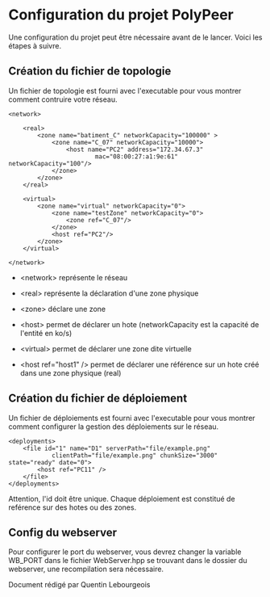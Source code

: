 Configuration du projet PolyPeer
===============================

Une configuration du projet peut être nécessaire avant de le lancer. Voici les étapes à suivre.

Création du fichier de topologie
-----------------------------------

Un fichier de topologie est fourni avec l'executable pour vous montrer comment contruire votre réseau.

    <network>

	    <real>
		    <zone name="batiment_C" networkCapacity="100000" >
			    <zone name="C_07" networkCapacity="10000">
				    <host name="PC2" address="172.34.67.3" 
				            mac="08:00:27:a1:9e:61" networkCapacity="100"/>
			    </zone>	
		    </zone>
	    </real>
	
	    <virtual>
		    <zone name="virtual" networkCapacity="0">
			    <zone name="testZone" networkCapacity="0">
				    <zone ref="C_07"/>
			    </zone>
			    <host ref="PC2"/>
		    </zone>
	    </virtual>

    </network>

* &lt;network&gt; représente le réseau
* &lt;real&gt; représente la déclaration d'une zone physique
* &lt;zone&gt; déclare une zone
* &lt;host&gt; permet de déclarer un hote (networkCapacity est la capacité de l'entité en ko/s)

* &lt;virtual&gt; permet de déclarer une zone dite virtuelle
* &lt;host ref="host1" /&gt; permet de déclarer une référence sur un hote créé dans une zone physique (real)

Création du fichier de déploiement
-------------------------------------

Un fichier de déploiements est fourni avec l'executable pour vous montrer comment configurer la gestion
des déploiements sur le réseau.

    <deployments>
	    <file id="1" name="D1" serverPath="file/example.png" 
	            clientPath="file/example.png" chunkSize="3000" state="ready" date="0">
            <host ref="PC11" />
        </file>
    </deployments>

Attention, l'id doit être unique. Chaque déploiement est constitué de reférence sur des hotes ou des zones.


Config du webserver
--------------------------

Pour configurer le port du webserver, vous devrez changer la variable WB_PORT dans le fichier WebServer.hpp se trouvant dans le dossier du
webserver, une recompilation sera nécessaire.

Document rédigé par Quentin Lebourgeois
